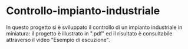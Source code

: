 # Controllo-impianto-industriale
In questo progetto si è sviluppato il controllo di un impianto industriale in miniatura: il progetto è illustrato in ".pdf" ed il risultato è consultabile attraverso il video "Esempio di escuzione".
